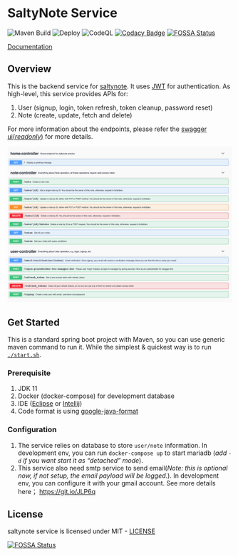 # SaltyNote Service

![Maven Build](https://github.com/SaltyNote/saltynote-service/workflows/Maven%20Build/badge.svg)
![Deploy](https://github.com/SaltyNote/saltynote-service/workflows/Deploy/badge.svg)
![CodeQL](https://github.com/SaltyNote/saltynote-service/workflows/CodeQL/badge.svg)
[![Codacy Badge](https://api.codacy.com/project/badge/Grade/0d3e7a71493b412383c5703cf062b16c)](https://app.codacy.com/gh/SaltyNote/saltynote-service?utm_source=github.com&utm_medium=referral&utm_content=SaltyNote/saltynote-service&utm_campaign=Badge_Grade)
[![FOSSA Status](https://app.fossa.com/api/projects/git%2Bgithub.com%2FSaltyNote%2Fsaltynote-service.svg?type=shield)](https://app.fossa.com/projects/git%2Bgithub.com%2FSaltyNote%2Fsaltynote-service?ref=badge_shield)

[Documentation](https://saltynote.github.io/saltynote-service/)

## Overview

This is the backend service for [saltynote](https://saltynote.com). It
uses [JWT](https://auth0.com/docs/tokens/json-web-tokens) for authentication. As high-level, this service provides APIs
for:

1. User (signup, login, token refresh, token cleanup, password reset)
2. Note (create, update, fetch and delete)

For more information about the endpoints, please refer the [swagger ui(*readonly*)](https://api.saltynote.com/swagger-ui/) for more details.

![Swagger UI](./docs/images/swagger-ui.png)

## Get Started

This is a standard spring boot project with Maven, so you can use generic maven command to run it. While the simplest &
quickest way is to run [`./start.sh`](./start.sh).

### Prerequisite

1. JDK 11
2. Docker (docker-compose) for development database
3. IDE ([Eclipse](https://www.eclipse.org/) or [Intellij](https://www.jetbrains.com/idea/))
4. Code format is using [google-java-format](https://github.com/google/google-java-format)

### Configuration

1. The service relies on database to store `user/note` information. In development env, you can run `docker-compose up`
   to start mariadb (*add `-d` if you want start it as “detached” mode*).
2. This service also need smtp service to send email(*Note: this is optional now, if not setup, the email payload will
   be logged.*). In development env, you can configure it with your gmail account. See more details
   here； https://git.io/JLP6q

## License

saltynote service is licensed under MIT - [LICENSE](./LICENSE)

[![FOSSA Status](https://app.fossa.com/api/projects/git%2Bgithub.com%2FSaltyNote%2Fsaltynote-service.svg?type=large)](https://app.fossa.com/projects/git%2Bgithub.com%2FSaltyNote%2Fsaltynote-service?ref=badge_large)

